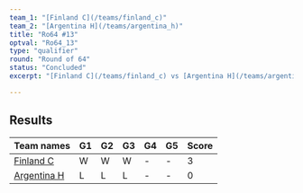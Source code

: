 ```yaml
---
team_1: "[Finland C](/teams/finland_c)"
team_2: "[Argentina H](/teams/argentina_h)"
title: "Ro64 #13"
optval: "Ro64_13"
type: "qualifier"
round: "Round of 64"
status: "Concluded"
excerpt: "[Finland C](/teams/finland_c) vs [Argentina H](/teams/argentina_h)"

---
```

## Results

| Team names | G1 | G2 | G3 | G4 | G5 | Score |
| -- | -- | -- | -- | -- | -- | -- |
| [Finland C](/teams/finland_c) | W | W | W | - | - | 3 |
| [Argentina H](/teams/argentina_h) | L | L | L | - | - | 0 |
